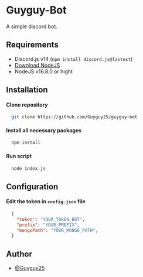 # Guyguy-Bot

A simple discord bot.

## Requirements

- Discord.js v14 (`npm install discord.js@lastest`)
- [Download NodeJS](https://nodejs.org/en/download/)
- NodeJS v16.8.0 or hight

## Installation

#### Clone repository

```bash
  git clone https://github.com/Guyguy25/guyguy-bot
```

#### Install all necessary packages

```bash
  npm install
```

#### Run script

```bash
  node index.js
```

## Configuration

#### Edit the token in `config.json` file

```json
  {
    "token": "YOUR_TOKEN_BOT",
    "prefix": "YOUR_PREFIX",
    "mongoPath": "YOUR_MONGO_PATH",
  }
```

## Author

- [@Guyguy25](https://github.com/Guyguy25)
